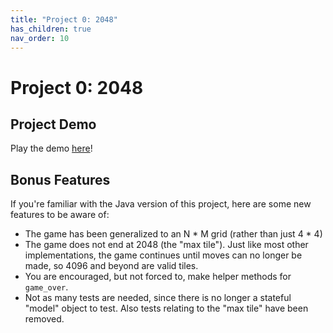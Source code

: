 ```yaml
---
title: "Project 0: 2048"
has_children: true
nav_order: 10
---
```



# Project 0: 2048

## Project Demo

Play the demo [here](https://sberkun.github.io/2048/)!

## Bonus Features

If you're familiar with the Java version of this project, here are some new features to be aware of:

 - The game has been generalized to an N * M grid (rather than just 4 * 4)
 - The game does not end at 2048 (the "max tile"). Just like most other implementations, the game continues until moves can no longer be made, so 4096 and beyond are valid tiles.
 - You are encouraged, but not forced to, make helper methods for `game_over`.
 - Not as many tests are needed, since there is no longer a stateful "model" object to test. Also tests relating to the "max tile" have been removed.
 